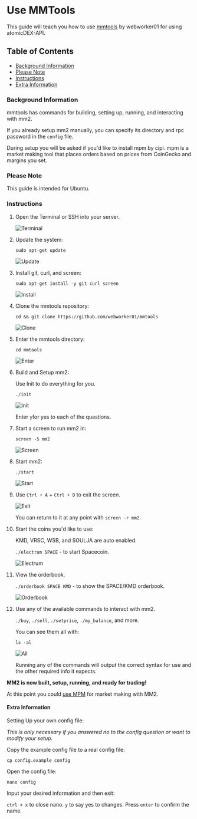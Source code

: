 # Use MMTools

This guide will teach you how to use [mmtools](https://github.com/webworker01/mmtools) by webworker01 for using atomicDEX-API.

## Table of Contents

  - [Background Information](#Background-Information)
  - [Please Note](#Please-Note)
  - [Instructions](#Instructions)
  - [Extra Information](#Extra-Information)

### Background Information

mmtools has commands for building, setting up, running, and interacting with mm2.

If you already setup mm2 manually, you can specify its directory and rpc password in the `config` file.

During setup you will be asked if you'd like to install mpm by cipi. mpm is a market making tool that places orders based on prices from CoinGecko and margins you set.

### Please Note

This guide is intended for Ubuntu.

### Instructions

1. Open the Terminal or SSH into your server.

    ![Terminal](/images/mmtools_1.png)

2. Update the system:

    `sudo apt-get update`

    ![Update](/images/mmtools_2.png)

3. Install git, curl, and screen:

    `sudo apt-get install -y git curl screen`

    ![Install](/images/mmtools_3.png)

4. Clone the mmtools repository:

    `cd && git clone https://github.com/webworker01/mmtools`

    ![Clone](/images/mmtools_4.png)

5. Enter the mmtools directory:

    `cd mmtools`

    ![Enter](/images/mmtools_5.png)

6. Build and Setup mm2:

    Use Init to do everything for you.

    `./init`

    ![Init](/images/mmtools_6.png)

    Enter `y`for yes to each of the questions.

7. Start a screen to run mm2 in:

    `screen -S mm2`

    ![Screen](/images/mmtools_7.png)

8. Start mm2:

    `./start`

    ![Start](/images/mmtools_8.png)

9. Use `Ctrl + A` + `Ctrl + D` to exit the screen.

    ![Exit](/images/mmtools_9.png)

    You can return to it at any point with `screen -r mm2`.

10. Start the coins you'd like to use:

    KMD, VRSC, WSB, and SOULJA are auto enabled.

    `./electrum SPACE` - to start Spacecoin.

    ![Electrum](/images/mmtools_10.png)

11. View the orderbook.

    `./orderbook SPACE KMD` - to show the SPACE/KMD orderbook.

    ![Orderbook](/images/mmtools_11.png)

12. Use any of the available commands to interact with mm2.

    `./buy`, `./sell`, `./setprice`, `./my_balance`, and more.

    You can see them all with:

    `ls -al`

    ![All](/images/mmtools_12.png)

    Running any of the commands will output the correct syntax for use and the other required info it expects.

**MM2 is now built, setup, running, and ready for trading!**

At this point you could [use MPM](Use-MPM.md) for market making with MM2.


#### Extra Information

Setting Up your own config file:

*This is only necessary if you answered no to the config question or want to modify your setup.*

Copy the example config file to a real config file:

`cp config.example config`

Open the config file:

`nano config`

Input your desired information and then exit:

`ctrl + x` to close nano. `y` to say yes to changes. Press `enter` to confirm the name.
